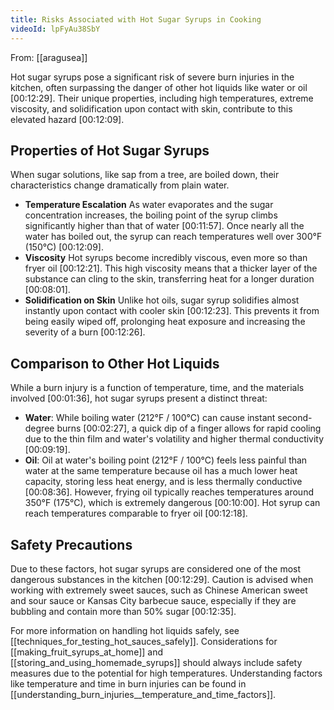 ```yaml
---
title: Risks Associated with Hot Sugar Syrups in Cooking
videoId: lpFyAu38SbY
---
```


From: [[aragusea]] <br/> 

Hot sugar syrups pose a significant risk of severe burn injuries in the kitchen, often surpassing the danger of other hot liquids like water or oil <a class="yt-timestamp" data-t="00:12:29">[00:12:29]</a>. Their unique properties, including high temperatures, extreme viscosity, and solidification upon contact with skin, contribute to this elevated hazard <a class="yt-timestamp" data-t="00:12:09">[00:12:09]</a>.

## Properties of Hot Sugar Syrups

When sugar solutions, like sap from a tree, are boiled down, their characteristics change dramatically from plain water.
*   **Temperature Escalation** As water evaporates and the sugar concentration increases, the boiling point of the syrup climbs significantly higher than that of water <a class="yt-timestamp" data-t="00:11:57">[00:11:57]</a>. Once nearly all the water has boiled out, the syrup can reach temperatures well over 300°F (150°C) <a class="yt-timestamp" data-t="00:12:09">[00:12:09]</a>.
*   **Viscosity** Hot syrups become incredibly viscous, even more so than fryer oil <a class="yt-timestamp" data-t="00:12:21">[00:12:21]</a>. This high viscosity means that a thicker layer of the substance can cling to the skin, transferring heat for a longer duration <a class="yt-timestamp" data-t="00:08:01">[00:08:01]</a>.
*   **Solidification on Skin** Unlike hot oils, sugar syrup solidifies almost instantly upon contact with cooler skin <a class="yt-timestamp" data-t="00:12:23">[00:12:23]</a>. This prevents it from being easily wiped off, prolonging heat exposure and increasing the severity of a burn <a class="yt-timestamp" data-t="00:12:26">[00:12:26]</a>.

## Comparison to Other Hot Liquids

While a burn injury is a function of temperature, time, and the materials involved <a class="yt-timestamp" data-t="00:01:36">[00:01:36]</a>, hot sugar syrups present a distinct threat:
*   **Water**: While boiling water (212°F / 100°C) can cause instant second-degree burns <a class="yt-timestamp" data-t="00:02:27">[00:02:27]</a>, a quick dip of a finger allows for rapid cooling due to the thin film and water's volatility and higher thermal conductivity <a class="yt-timestamp" data-t="00:09:19">[00:09:19]</a>.
*   **Oil**: Oil at water's boiling point (212°F / 100°C) feels less painful than water at the same temperature because oil has a much lower heat capacity, storing less heat energy, and is less thermally conductive <a class="yt-timestamp" data-t="00:08:36">[00:08:36]</a>. However, frying oil typically reaches temperatures around 350°F (175°C), which is extremely dangerous <a class="yt-timestamp" data-t="00:10:00">[00:10:00]</a>. Hot syrup can reach temperatures comparable to fryer oil <a class="yt-timestamp" data-t="00:12:18">[00:12:18]</a>.

## Safety Precautions

Due to these factors, hot sugar syrups are considered one of the most dangerous substances in the kitchen <a class="yt-timestamp" data-t="00:12:29">[00:12:29]</a>. Caution is advised when working with extremely sweet sauces, such as Chinese American sweet and sour sauce or Kansas City barbecue sauce, especially if they are bubbling and contain more than 50% sugar <a class="yt-timestamp" data-t="00:12:35">[00:12:35]</a>.

For more information on handling hot liquids safely, see [[techniques_for_testing_hot_sauces_safely]]. Considerations for [[making_fruit_syrups_at_home]] and [[storing_and_using_homemade_syrups]] should always include safety measures due to the potential for high temperatures. Understanding factors like temperature and time in burn injuries can be found in [[understanding_burn_injuries__temperature_and_time_factors]].